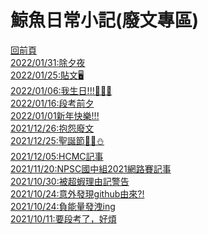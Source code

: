 <link rel="shortcut icon" href="https://whaleon120.github.io/blogs/image/albe8-uoedw-001.ico"> 

# 鯨魚日常小記(廢文專區)  
[回前頁](https://whaleon120.github.io/blogs/blog.html)   
[2022/01/31:除夕夜](WHALEon120.github.io/blogs/feeling/20220131.md)   
[2022/01/25:貼文🖥️](https://whaleon120.github.io/blogs/feeling/20220125)  
[2022/01/06:我生日!!!🥳🥳🥳](https://whaleon120.github.io/blogs/feeling/20220120)  
[2022/01/16:段考前夕](https://WHALEon120.github.io/blogs/feeling/20220116)  
[2022/01/01新年快樂!!!](https://WHALEon120.github.io/blogs/feeling/20220101)  
[2021/12/26:抱怨廢文](https://WHALEon120.github.io/blogs/feeling/20211226)  
[2021/12/25:聖誕節🎄🎁⛄](https://whaleon120.github.io/blogs/feeling/20211225)  
[2021/12/05:HCMC記事](https://whaleon120.github.io/blogs/feeling/20211205)  
[2021/11/20:NPSC國中組2021網路賽記事](https://whaleon120.github.io/blogs/feeling/20211120)  
[2021/10/30:被超蝦理由記警告](https://whaleon120.github.io/blogs/feeling/20211030)  
[2021/10/24:意外發現github由來?!](https://whaleon120.github.io/blogs/feeling/20211024(2))  
[2021/10/24:負能量發洩ing](https://whaleon120.github.io/blogs/feeling/20211024)  
[2021/10/11:要段考了，好煩](https://WHALEon120.github.io/blogs/feeling/20211011)  

